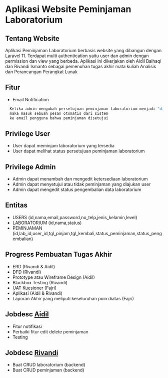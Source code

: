 # Aplikasi Website Peminjaman Laboratorium

## Tentang Website
Aplikasi Peminjaman Laboratorium berbasis website yang dibangun dengan Laravel 11. Terdapat multi authentication yaitu user dan admin dengan permission dan view yang berbeda. Aplikasi ini dikerjakan oleh Aidil Baihaqi dan Rivandi Ismanto sebagai pemenuhan tugas akhir mata kuliah Analisis dan Perancangan Perangkat Lunak

## Fitur
- Email Notification
```bash
  Ketika admin mengubah persetujuan peminjaman laboratorium menjadi "disetujui", 
  maka masuk sebuah pesan otomatis dari sistem 
  ke email pengguna bahwa peminjaman disetujui
```

## Privilege User
- User dapat meminjam laboratorium yang tersedia
- User dapat melihat status persetujuan peminjaman laboratorium

## Privilege Admin
- Admin dapat menambah dan mengedit ketersediaan laboratorium
- Admin dapat menyetujui atau tidak peminjaman yang diajukan user
- Admin dapat mengedit status pengembalian data laboratorium 

## Entitas 
- USERS (id,nama,email,password,no_telp,jenis_kelamin,level)
- LABORATORIUM (id,nama,status)
- PEMINJAMAN (id,lab_id,user_id,tgl_pinjam,tgl_kembali,status_peminjaman,status_pengembalian)

## Progress Pembuatan Tugas Akhir
- ERD (Rivandi & Aidil)
- DFD (Rivandi)
- Prototype atau Wireframe Design (Aidil)
- Blackbox Testing (Rivandi)
- UAT Kuesioner (Fajri)
- Aplikasi (Aidil & Rivandi)
- Laporan Akhir yang meliputi keseluruhan poin diatas (Fajri)

## Jobdesc [Aidil](https://github.com/aidilbaihaqi)
- Fitur notifikasi
- Perbaiki fitur edit delete peminjaman
- Testing

## Jobdesc [Rivandi](https://github.com/Schartz0)
- Buat CRUD laboratorium (backend)
- Buat CRUD peminjaman (backend)